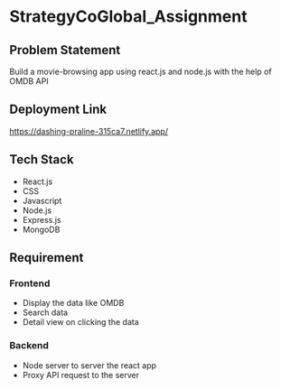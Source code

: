 # StrategyCoGlobal_Assignment

## Problem Statement
Build a movie-browsing app using react.js and node.js with the help of OMDB API

## Deployment Link
https://dashing-praline-315ca7.netlify.app/

## Tech Stack

* React.js
* CSS
* Javascript
* Node.js
* Express.js
* MongoDB

## Requirement

### Frontend
* Display the data like OMDB
* Search data
* Detail view on clicking the data

### Backend
* Node server to server the react app
* Proxy API request to the server
